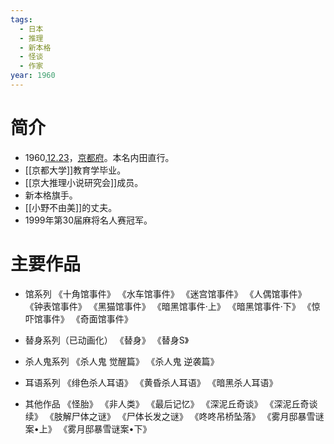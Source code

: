 ```yaml
---
tags:
  - 日本
  - 推理
  - 新本格
  - 怪谈
  - 作家
year: 1960
---
```

# 简介

- 1960[.12.23](2024-12-23.md)，[京都府](京都府.md)。本名内田直行。
- [[京都大学]]教育学毕业。
- [[京大推理小说研究会]]成员。
- 新本格旗手。
- [[小野不由美]]的丈夫。
- 1999年第30届麻将名人赛冠军。
# 主要作品

- 馆系列
《十角馆事件》
《水车馆事件》
《迷宫馆事件》
《人偶馆事件》
《钟表馆事件》
《黑猫馆事件》
《暗黑馆事件·上》
《暗黑馆事件·下》
《惊吓馆事件》
《奇面馆事件》

- 替身系列（已动画化）
《替身》
《替身S》

- 杀人鬼系列
《杀人鬼 觉醒篇》
《杀人鬼 逆袭篇》

- 耳语系列
《绯色杀人耳语》
《黄昏杀人耳语》
《暗黑杀人耳语》

- 其他作品
《怪胎》
《非人类》
《最后记忆》
《深泥丘奇谈》
《深泥丘奇谈 续》
《肢解尸体之谜》
《尸体长发之谜》
《咚咚吊桥坠落》
《雾月邸暴雪谜案•上》
《雾月邸暴雪谜案•下》


